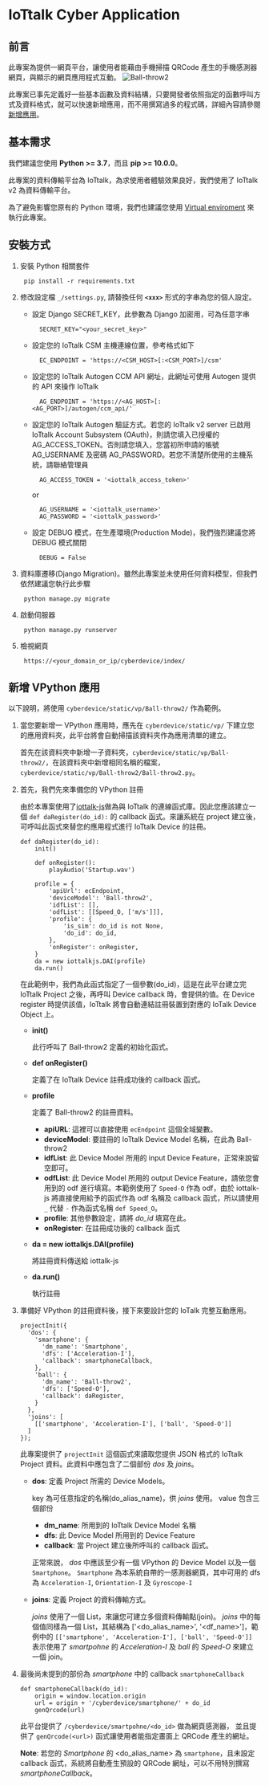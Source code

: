 # IoTtalk Cyber Application

## 前言

此專案為提供一網頁平台，讓使用者能藉由手機掃描 QRCode 產生的手機感測器網頁，與顯示的網頁應用程式互動。
![Ball-throw2](https://github.com/IoTtalk/CyberApplication/blob/master/doc/images/vpython-sample.png)

此專案已事先定義好一些基本函數及資料結構，只要開發者依照指定的函數呼叫方式及資料格式，就可以快速新增應用，而不用撰寫過多的程式碼，詳細內容請參閱[新增應用](#新增-VPython-應用)。

## 基本需求

我們建議您使用 **Python >= 3.7**，而且 **pip >= 10.0.0**。

此專案的資料傳輸平台為 IoTtalk，為求使用者體驗效果良好，我們使用了 IoTtalk v2 為資料傳輸平台。

為了避免影響您原有的 Python 環境，我們也建議您使用 [Virtual enviroment](https://docs.python.org/zh-tw/3.9/tutorial/venv.html) 來執行此專案。

## 安裝方式

1. 安裝 Python 相關套件

        pip install -r requirements.txt

2. 修改設定檔 `_/settings.py`, 請替換任何 **`<xxx>`** 形式的字串為您的個人設定。
    - 設定 Django SECRET_KEY，此參數為 Django 加密用，可為任意字串

            SECRET_KEY="<your_secret_key>"

    - 設定您的 IoTtalk CSM 主機連線位置，參考格式如下

            EC_ENDPOINT = 'https://<CSM_HOST>[:<CSM_PORT>]/csm'

    - 設定您的 IoTtalk Autogen CCM API 網址，此網址可使用 Autogen 提供的 API 來操作 IoTtalk

            AG_ENDPOINT = 'https://<AG_HOST>[:<AG_PORT>]/autogen/ccm_api/'

    - 設定您的 IoTtalk Autogen 驗証方式。若您的 IoTtalk v2 server 已啟用 IoTtalk Account Subsystem (OAuth)，則請您填入已授權的 AG_ACCESS_TOKEN。否則請您填入，您當初所申請的帳號 AG_USERNAME 及密碼 AG_PASSWORD。若您不清楚所使用的主機系統，請聯絡管理員

            AG_ACCESS_TOKEN = '<iottalk_access_token>'
    
        or

            AG_USERNAME = '<iottalk_username>'
            AG_PASSWORD = '<iottalk_password>'
    
    - 設定 DEBUG 模式，在生產環境(Production Mode)，我們強烈建議您將 DEBUG 模式關閉

            DEBUG = False

3. 資料庫遷移(Django Migration)。雖然此專案並未使用任何資料模型，但我們依然建議您執行此步驟

        python manage.py migrate

4. 啟動伺服器

        python manage.py runserver

5. 檢視網頁

        https://<your_domain_or_ip/cyberdevice/index/

## 新增 VPython 應用

以下說明，將使用 `cyberdevice/static/vp/Ball-throw2/` 作為範例。

1. 當您要新增一 VPython 應用時，應先在 `cyberdevice/static/vp/` 下建立您的應用資料夾，此平台將會自動掃描該資料夾作為應用清單的建立。

    首先在該資料夾中新增一子資料夾，`cyberdevice/static/vp/Ball-throw2/`，在該資料夾中新增相同名稱的檔案，`cyberdevice/static/vp/Ball-throw2/Ball-throw2.py`。

2. 首先，我們先來準備您的 VPython 註冊

    由於本專案使用了[iottalk-js](https://github.com/IoTtalk/iottalk-js)做為與 IoTtalk 的連線函式庫。因此您應該建立一個 `def daRegister(do_id):` 的 callback 函式。來讓系統在 project 建立後，可呼叫此函式來替您的應用程式進行 IoTtalk Device 的註冊。 

    ```
    def daRegister(do_id):
        init()

        def onRegister():
            playAudio('Startup.wav')

        profile = {
            'apiUrl': ecEndpoint,
            'deviceModel': 'Ball-throw2',
            'idfList': [],
            'odfList': [[Speed_O, ['m/s']]],
            'profile': {
                'is_sim': do_id is not None,
                'do_id': do_id,
            },
            'onRegister': onRegister,
        }
        da = new iottalkjs.DAI(profile)
        da.run()
    ```

    在此範例中，我們為此函式指定了一個參數(do_id)，這是在此平台建立完 IoTtalk Project 之後，再呼叫 Device callback 時，會提供的值。在 Device register 時提供該值，IoTtalk 將會自動連結註冊裝置到對應的 IoTalk Device Object 上。

    - **init()**

        此行呼叫了 Ball-throw2 定義的初始化函式。

    - **def onRegister()**

        定義了在 IoTtalk Device 註冊成功後的 callback 函式。

    - **profile**

        定義了 Ball-throw2 的註冊資料。

        - **apiURL**: 這裡可以直接使用 `ecEndpoint` 這個全域變數。
        - **deviceModel**: 要註冊的 IoTtalk Device Model 名稱，在此為 Ball-throw2
        - **idfList**: 此 Device Model 所用的 input Device Feature，正常來說留空即可。
        - **odfList**: 此 Device Model 所用的 output Device Feature，請依您會用到的 odf 進行填寫。本範例使用了 `Speed-O` 作為 odf，由於 iottalk-js 將直接使用給予的函式作為 odf 名稱及 callback 函式，所以請使用 `_` 代替 `-` 作為函式名稱 `def Speed_O`。
        - **profile**: 其他參數設定，請將 *do_id* 填寫在此。
        - **onRegister**: 在註冊成功後的 callback 函式

    - **da = new iottalkjs.DAI(profile)**

        將註冊資料傳送給 iottalk-js

    - **da.run()**

        執行註冊

3. 準備好 VPython 的註冊資料後，接下來要設計您的 IoTalk 完整互動應用。

    ```
    projectInit({
      'dos': {
        'smartphone': {
          'dm_name': 'Smartphone',
          'dfs': ['Acceleration-I'],
          'callback': smartphoneCallback,
        },
        'ball': {
          'dm_name': 'Ball-throw2',
          'dfs': ['Speed-O'],
          'callback': daRegister,
        }
      },
      'joins': [
        [['smartphone', 'Acceleration-I'], ['ball', 'Speed-O']]
      ]
    });
    ```
    
    此專案提供了 `projectInit` 這個函式來讀取您提供 JSON 格式的 IoTtalk Project 資料。此資料中應包含了二個部份 *dos* 及 *joins*。

    - **dos**: 定義 Project 所需的 Device Models。
    
        key 為可任意指定的名稱(do_alias_name)，供 *joins* 使用。
        value 包含三個部份
        
        - **dm_name**: 所用到的 IoTtalk Device Model 名稱
        - **dfs**: 此 Device Model 所用到的 Device Feature
        - **callback**: 當 Project 建立後所呼叫的  callback 函式。

        正常來說， *dos* 中應該至少有一個 VPython 的 Device Model 以及一個 `Smartphone`。 `Smartphone` 為本系統自帶的一感測器網頁，其中可用的 dfs 為 `Acceleration-I`, `Orientation-I` 及 `Gyroscope-I`
        
    - **joins**: 定義 Project 的資料傳輸方式。

        *joins* 使用了一個 List，來讓您可建立多個資料傳輸點(join)。
        *joins* 中的每個值同樣為一個 List，其結構為 \['<do_alias_name>', '<df_name>'\]，範例中的
        `[['smartphone', 'Acceleration-I'], ['ball', 'Speed-O']]`
        表示使用了 *smartpohne* 的 *Acceleration-I* 及 *ball* 的 *Speed-O* 來建立一個 join。
        
4. 最後尚未提到的部份為 *smartphone* 中的 callback `smartphoneCallback`

    ```
    def smartphoneCallback(do_id):
        origin = window.location.origin
        url = origin + '/cyberdevice/smartphone/' + do_id
        genQrcode(url)
    ```
    
    此平台提供了 `/cyberdevice/smartpohne/<do_id>` 做為網頁感測器，
    並且提供了 `genQrcode(<url>)` 函式讓使用者能指定畫面上 QRCode 產生的網址。
    
    **Note**: 若您的 *Smartphone* 的 <do_alias_name> 為 `smartphone`，且未設定 callback 函式，系統將自動產生預設的 QRCode 網址，可以不用特別撰寫 *smartphoneCallback*。